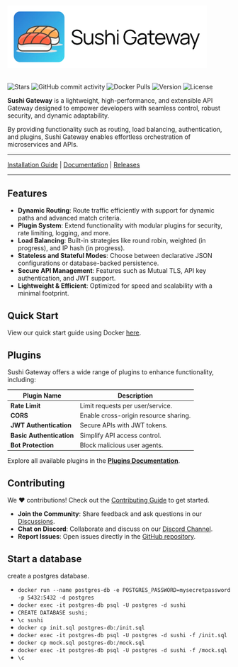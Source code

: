 <a href="https://rawsashimi1604.github.io/sushi-gateway">
  <picture>
    <source media="(prefers-color-scheme: dark)" srcset="./docs/public/images/LogoWithText_Dark.png">
    <source media="(prefers-color-scheme: light)" srcset="./docs/public/images/LogoWithText_Light.png">
    <img 
      alt="Sushi Gateway Logo"
      src="./docs/public/images/LogoWithText_Light.png"
      width="450">
  </picture>
</a>

<br/>
<br/>

![Stars](https://img.shields.io/github/stars/rawsashimi1604/sushi-gateway?style=flat-square) ![GitHub commit activity](https://img.shields.io/github/commit-activity/m/rawsashimi1604/sushi-gateway?style=flat-square) ![Docker Pulls](https://img.shields.io/docker/pulls/rawsashimi/sushi-proxy?style=flat-square) ![Version](https://img.shields.io/github/v/release/rawsashimi1604/sushi-gateway?color=green&label=Version&style=flat-square) ![License](https://img.shields.io/badge/License-MIT-yellow?style=flat-square)

**Sushi Gateway** is a lightweight, high-performance, and extensible API Gateway designed to empower developers with seamless control, robust security, and dynamic adaptability.

By providing functionality such as routing, load balancing, authentication, and plugins, Sushi Gateway enables effortless orchestration of microservices and APIs.

---

[Installation Guide](https://rawsashimi1604.github.io/sushi-gateway/getting-started/docker.html) | [Documentation](https://rawsashimi1604.github.io/sushi-gateway/docs-home.html) | [Releases](https://github.com/rawsashimi1604/sushi-gateway/releases)

---

## Features

- **Dynamic Routing**: Route traffic efficiently with support for dynamic paths and advanced match criteria.
- **Plugin System**: Extend functionality with modular plugins for security, rate limiting, logging, and more.
- **Load Balancing**: Built-in strategies like round robin, weighted (in progress), and IP hash (in progress).
- **Stateless and Stateful Modes**: Choose between declarative JSON configurations or database-backed persistence.
- **Secure API Management**: Features such as Mutual TLS, API key authentication, and JWT support.
- **Lightweight & Efficient**: Optimized for speed and scalability with a minimal footprint.

## Quick Start

View our quick start guide using Docker [here](https://rawsashimi1604.github.io/sushi-gateway/getting-started/docker.html).

## Plugins

Sushi Gateway offers a wide range of plugins to enhance functionality, including:

| Plugin Name              | Description                           |
| ------------------------ | ------------------------------------- |
| **Rate Limit**           | Limit requests per user/service.      |
| **CORS**                 | Enable cross-origin resource sharing. |
| **JWT Authentication**   | Secure APIs with JWT tokens.          |
| **Basic Authentication** | Simplify API access control.          |
| **Bot Protection**       | Block malicious user agents.          |

Explore all available plugins in the **[Plugins Documentation](https://rawsashimi1604.github.io/sushi-gateway/plugins)**.

## Contributing

We ❤️ contributions! Check out the [Contributing Guide](CONTRIBUTING.md) to get started.

- **Join the Community**: Share feedback and ask questions in our [Discussions](https://github.com/rawsashimi1604/sushi-gateway/discussions).
- **Chat on Discord**: Collaborate and discuss on our [Discord Channel](https://discord.gg/aPv4QhQ6).
- **Report Issues**: Open issues directly in the [GitHub repository](https://github.com/rawsashimi1604/sushi-gateway/issues).

[sushi-url]: https://rawsashimi1604.github.io/sushi-gateway/

## Start a database

create a postgres database.

- `docker run --name postgres-db -e POSTGRES_PASSWORD=mysecretpassword -p 5432:5432 -d postgres`
- `docker exec -it postgres-db psql -U postgres -d sushi`
- `CREATE DATABASE sushi;`
- `\c sushi`
- `docker cp init.sql postgres-db:/init.sql`
- `docker exec -it postgres-db psql -U postgres -d sushi -f /init.sql`
- `docker cp mock.sql postgres-db:/mock.sql`
- `docker exec -it postgres-db psql -U postgres -d sushi -f /mock.sql`
- `\c`
